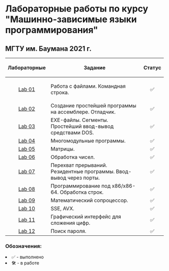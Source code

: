 # Лабораторные работы по курсу "Машинно-зависимые языки программирования"
## МГТУ им. Баумана 2021 г.

| Лабораторные  |     <p align="center">Задание    |      Статус    |
| :-------------: |-------------|:-------------:|
| [Lab 01](https://github.com/DeadlyHunter38/bmstu_sem_4_assembler/tree/master/lab_01)| <p align="left"> Работа с файлами. Командная строка.<p>| ✅
| [Lab 02](https://github.com/DeadlyHunter38/bmstu_sem_4_assembler/tree/master/lab_02)| Создание простейшей программы на ассемблере. Отладчик. | ✅|
| [Lab 03](https://github.com/DeadlyHunter38/bmstu_sem_4_assembler/tree/master/lab_03)| EXE-файлы. Сегменты. Простейший ввод-вывод средствами DOS. | ✅|
| [Lab 04](https://github.com/DeadlyHunter38/bmstu_sem_4_assembler/tree/master/lab_04)| Многомодульные программы. | ✅|
| [Lab 05](https://github.com/DeadlyHunter38/bmstu_sem_4_assembler/tree/master/lab_05)| Матрицы. | ✅|
| [Lab 06](https://github.com/DeadlyHunter38/bmstu_sem_4_assembler/tree/master/lab_06)| Обработка чисел. | ✅|
| [Lab 07](https://github.com/DeadlyHunter38/bmstu_sem_4_assembler/tree/master/lab_07)| Перехват прерываний. Резидентные программы. Ввод-вывод через порты.| ✅|
| [Lab 08](https://github.com/DeadlyHunter38/bmstu_sem_4_assembler/tree/master/lab_08)| Программирование под x86/x86-64. Обработка строк.| ✅|
| [Lab 09](https://github.com/DeadlyHunter38/bmstu_sem_4_assembler/tree/master/lab_09)| Математический сопроцессор.| ✅|
| [Lab 10](https://github.com/DeadlyHunter38/bmstu_sem_4_assembler/tree/master/lab_10)| SSE, AVX.| ✅|
| [Lab 11](https://github.com/DeadlyHunter38/bmstu_sem_4_assembler/tree/master/lab_11)| Графический интерфейс для сложения цифр.| ✅|
| [Lab 12](https://github.com/DeadlyHunter38/bmstu_sem_4_assembler/tree/master/lab_12)| Поиск пароля.| ✅|

### Обозначения:


<li>✅ - выполнено

<li>🛠 - в работе
